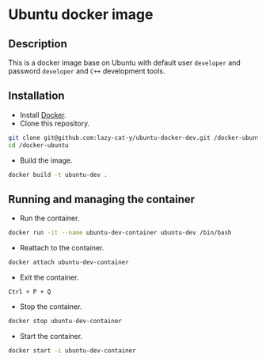 # Ubuntu docker image

## Description

This is a docker image base on Ubuntu with default user `developer` and password `developer` and `C++` development tools.

## Installation

-   Install [Docker](https://www.docker.com/).
-   Clone this repository.

```bash
git clone git@github.com:lazy-cat-y/ubuntu-docker-dev.git /docker-ubuntu
cd /docker-ubuntu
```

-   Build the image.

```bash
docker build -t ubuntu-dev .
```

## Running and managing the container

-   Run the container.

```bash
docker run -it --name ubuntu-dev-container ubuntu-dev /bin/bash
```

-   Reattach to the container.

```bash
docker attach ubuntu-dev-container
```

-   Exit the container.

```
Ctrl + P + Q
```

-   Stop the container.

```bash
docker stop ubuntu-dev-container
```

-   Start the container.

```bash
docker start -i ubuntu-dev-container
```
